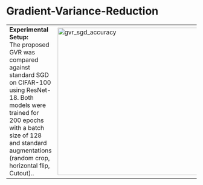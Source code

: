 # Gradient-Variance-Reduction


<table>
  <tr>
    <td>
      <strong>Experimental Setup:</strong><br>
      The proposed GVR was compared against 
      standard SGD on CIFAR-100 using ResNet-18.
      Both models were trained for 200 epochs with
      a batch size of 128 and standard augmentations
      (random crop, horizontal flip, Cutout).. 
    <td>
      <img width="390" height="390" alt="gvr_sgd_accuracy" src="https://github.com/user-attachments/assets/519d8c56-54ca-408d-a8a9-91f20cb13bd1" />
    </td>
  </tr>
</table>
